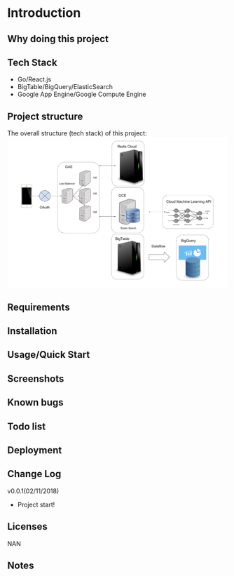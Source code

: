 # Introduction


## Why doing this project


## Tech Stack
* Go/React.js
* BigTable/BigQuery/ElasticSearch
* Google App Engine/Google Compute Engine

## Project structure
The overall structure (tech stack) of this project:
![](https://github.com/weijian2/YourAround/raw/master/demoPics/structure.png)


## Requirements

## Installation

## Usage/Quick Start

## Screenshots

## Known bugs

## Todo list

## Deployment

## Change Log
v0.0.1(02/11/2018)<br>
* Project start!

## Licenses
NAN

## Notes



